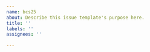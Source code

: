 ```yaml
---
name: bcs25
about: Describe this issue template's purpose here.
title: ''
labels: ''
assignees: ''

---
```



